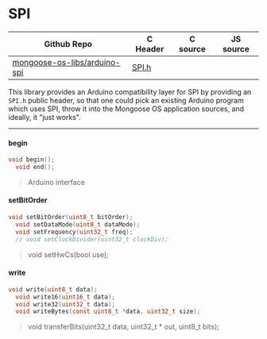 # SPI
| Github Repo | C Header | C source  | JS source |
| ----------- | -------- | --------  | ----------------- |
| [mongoose-os-libs/arduino-spi](https://github.com/mongoose-os-libs/arduino-spi) | [SPI.h](https://github.com/mongoose-os-libs/arduino-spi/blob/master/include/SPI.h) | &nbsp;  | &nbsp;         |



This library provides an Arduino compatibility layer for SPI by providing
an `SPI.h` public header, so that one could pick an existing Arduino
program which uses SPI, throw it into the Mongoose OS application sources,
and ideally, it "just works".


 ----- 
#### begin

```c
void begin();
  void end();
```
>  Arduino interface 
#### setBitOrder

```c
void setBitOrder(uint8_t bitOrder);
  void setDataMode(uint8_t dataMode);
  void setFrequency(uint32_t freq);
  // void setClockDivider(uint32_t clockDiv);
```
> void setHwCs(bool use);
#### write

```c
void write(uint8_t data);
  void write16(uint16_t data);
  void write32(uint32_t data);
  void writeBytes(const uint8_t *data, uint32_t size);
```
> void transferBits(uint32_t data, uint32_t * out, uint8_t bits);
